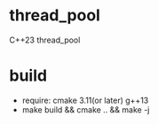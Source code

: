 # thread_pool
C++23 thread_pool
# build
+ require: cmake 3.11(or later) g++13
+ make build && cmake .. && make -j